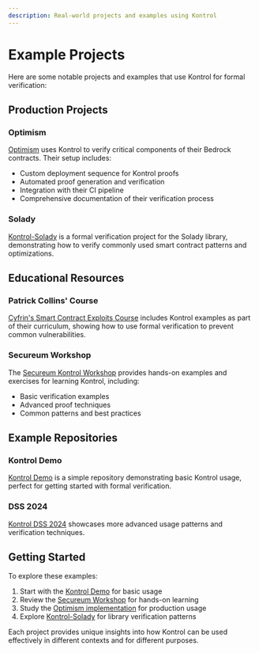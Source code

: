 ```yaml
---
description: Real-world projects and examples using Kontrol
---
```


# Example Projects

Here are some notable projects and examples that use Kontrol for formal verification:

## Production Projects

### Optimism
[Optimism](https://github.com/ethereum-optimism/optimism/tree/c38ce096def52e4acdaecb7ffd2d396f464693dd/packages/contracts-bedrock/test/kontrol) uses Kontrol to verify critical components of their Bedrock contracts. Their setup includes:
- Custom deployment sequence for Kontrol proofs
- Automated proof generation and verification
- Integration with their CI pipeline
- Comprehensive documentation of their verification process

### Solady
[Kontrol-Solady](https://github.com/runtimeverification/kontrol-solady) is a formal verification project for the Solady library, demonstrating how to verify commonly used smart contract patterns and optimizations.

## Educational Resources

### Patrick Collins' Course
[Cyfrin's Smart Contract Exploits Course](https://github.com/Cyfrin/sc-exploits-minimized/blob/main/test/invariant-break/formal-verification/KontrolTest.t.sol) includes Kontrol examples as part of their curriculum, showing how to use formal verification to prevent common vulnerabilities.

### Secureum Workshop
The [Secureum Kontrol Workshop](https://github.com/runtimeverification/secureum-kontrol) provides hands-on examples and exercises for learning Kontrol, including:
- Basic verification examples
- Advanced proof techniques
- Common patterns and best practices

## Example Repositories

### Kontrol Demo
[Kontrol Demo](https://github.com/runtimeverification/kontrol-demo) is a simple repository demonstrating basic Kontrol usage, perfect for getting started with formal verification.

### DSS 2024
[Kontrol DSS 2024](https://github.com/runtimeverification/kontrol-dss-2024) showcases more advanced usage patterns and verification techniques.

## Getting Started

To explore these examples:

1. Start with the [Kontrol Demo](https://github.com/runtimeverification/kontrol-demo) for basic usage
2. Review the [Secureum Workshop](https://github.com/runtimeverification/secureum-kontrol) for hands-on learning
3. Study the [Optimism implementation](https://github.com/ethereum-optimism/optimism/tree/c38ce096def52e4acdaecb7ffd2d396f464693dd/packages/contracts-bedrock/test/kontrol) for production usage
4. Explore [Kontrol-Solady](https://github.com/runtimeverification/kontrol-solady) for library verification patterns

Each project provides unique insights into how Kontrol can be used effectively in different contexts and for different purposes. 